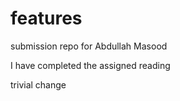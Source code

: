# features
submission repo for Abdullah Masood

I have completed the assigned reading

trivial change
